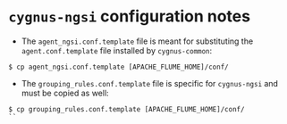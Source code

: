 # `cygnus-ngsi` configuration notes
* The `agent_ngsi.conf.template` file is meant for substituting the `agent.conf.template` file installed by `cygnus-common`:

```
$ cp agent_ngsi.conf.template [APACHE_FLUME_HOME]/conf/
```

* The `grouping_rules.conf.template` file is specific for `cygnus-ngsi` and must be copied as well:

```
$ cp grouping_rules.conf.template [APACHE_FLUME_HOME]/conf/
``
